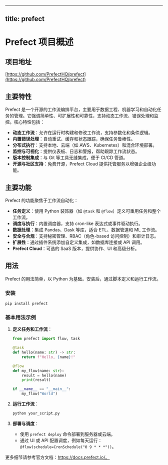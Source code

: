 
---
title: prefect
---

# Prefect 项目概述

## 项目地址
[https://github.com/PrefectHQ/prefect](https://github.com/PrefectHQ/prefect)

## 主要特性
Prefect 是一个开源的工作流编排平台，主要用于数据工程、机器学习和自动化任务的管理。它强调简单性、可扩展性和可靠性，支持动态工作流、错误处理和监控。核心特性包括：
- **动态工作流**：允许在运行时构建和修改工作流，支持参数化和条件逻辑。
- **内置错误处理**：自动重试、缓存和状态跟踪，确保任务鲁棒性。
- **分布式执行**：支持本地、云端（如 AWS、Kubernetes）和混合环境部署。
- **监控与可视化**：提供仪表板、日志和警报，帮助跟踪工作流状态。
- **版本控制集成**：与 Git 等工具无缝集成，便于 CI/CD 管道。
- **开源与社区支持**：免费开源，Prefect Cloud 提供托管服务以增强企业级功能。

## 主要功能
Prefect 的功能聚焦于工作流自动化：
- **任务定义**：使用 Python 装饰器（如 `@task` 和 `@flow`）定义可重用任务和整个工作流。
- **调度与执行**：内置调度器，支持 cron-like 表达式或事件驱动执行。
- **数据处理**：集成 Pandas、Dask 等库，适合 ETL、数据管道和 ML 工作流。
- **安全与合规**：支持秘密管理、RBAC（角色-based 访问控制）和审计日志。
- **扩展性**：通过插件系统添加自定义集成，如数据库连接或 API 调用。
- **Prefect Cloud**：可选的 SaaS 版本，提供协作、UI 和高级分析。

## 用法
Prefect 的用法简单，以 Python 为基础。安装后，通过脚本定义和运行工作流。

### 安装
```bash
pip install prefect
```

### 基本用法示例
1. **定义任务和工作流**：
   ```python
   from prefect import flow, task

   @task
   def hello(name: str) -> str:
       return f"Hello, {name}!"

   @flow
   def my_flow(name: str):
       result = hello(name)
       print(result)

   if __name__ == "__main__":
       my_flow("World")
   ```

2. **运行工作流**：
   ```bash
   python your_script.py
   ```

3. **部署与调度**：
   - 使用 `prefect deploy` 命令部署到服务器或云端。
   - 通过 UI 或 API 配置调度，例如每天运行：`@flow(schedule=CronSchedule("0 9 * * *"))`。

更多细节请参考官方文档：https://docs.prefect.io/。